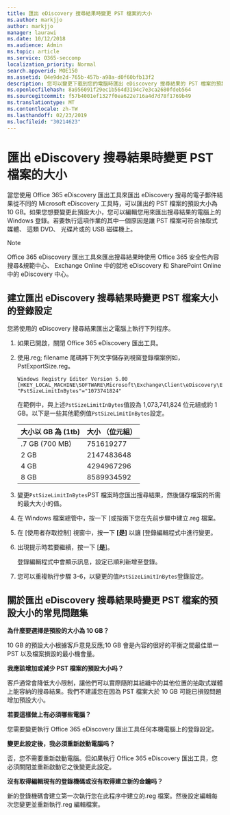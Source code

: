 ```yaml
---
title: 匯出 eDiscovery 搜尋結果時變更 PST 檔案的大小
ms.author: markjjo
author: markjjo
manager: laurawi
ms.date: 10/12/2018
ms.audience: Admin
ms.topic: article
ms.service: O365-seccomp
localization_priority: Normal
search.appverid: MOE150
ms.assetid: 04e9de2d-765b-457b-a98a-d0f60bfb13f2
description: 您可以變更下載到您的電腦時匯出 eDiscovery 搜尋結果的 PST 檔案的預設大小。
ms.openlocfilehash: 8a956091f29ec1b564d3194c7e3ca2680fdeb564
ms.sourcegitcommit: f57b4001ef1327f0ea622e716a4d7d78f1769b49
ms.translationtype: MT
ms.contentlocale: zh-TW
ms.lasthandoff: 02/23/2019
ms.locfileid: "30214623"
---
```

# <a name="change-the-size-of-pst-files-when-exporting-ediscovery-search-results"></a>匯出 eDiscovery 搜尋結果時變更 PST 檔案的大小

當您使用 Office 365 eDiscovery 匯出工具來匯出 eDiscovery 搜尋的電子郵件結果從不同的 Microsoft eDiscovery 工具時，可以匯出的 PST 檔案的預設大小為 10 GB。如果您想要變更此預設大小，您可以編輯您用來匯出搜尋結果的電腦上的 Windows 登錄。若要執行這項作業的其中一個原因是讓 PST 檔案可符合抽取式媒體、 這類 DVD、 光碟片或的 USB 磁碟機上。 
  
> [!NOTE]
>  Office 365 eDiscovery 匯出工具來匯出搜尋結果時使用 Office 365 安全性內容搜尋&amp;規範中心、 Exchange Online 中的就地 eDiscovery 和 SharePoint Online 中的 eDiscovery 中心。 
  
## <a name="create-a-registry-setting-to-change-the-size-of-pst-files-when-you-export-ediscovery-search-results"></a>建立匯出 eDiscovery 搜尋結果時變更 PST 檔案大小的登錄設定

您將使用的 eDiscovery 搜尋結果匯出之電腦上執行下列程序。
  
1. 如果已開啟，關閉 Office 365 eDiscovery 匯出工具。 
    
2. 使用.reg; filename 尾碼將下列文字儲存到視窗登錄檔案例如，PstExportSize.reg。 
    
    ```
    Windows Registry Editor Version 5.00
    [HKEY_LOCAL_MACHINE\SOFTWARE\Microsoft\Exchange\Client\eDiscovery\ExportTool]
    "PstSizeLimitInBytes"="1073741824"
    ```

    在範例中，與上述`PstSizeLimitInBytes`值設為 1,073,741,824 位元組或約 1 GB。以下是一些其他範例值`PstSizeLimitInBytes`設定。 
    
    |**大小以 GB 為 (1tb)**|**大小 （位元組）**|
    |:-----|:-----|
    |.7 GB (700 MB)  <br/> |751619277  <br/> |
    |2 GB  <br/> |2147483648  <br/> |
    |4 GB  <br/> |4294967296  <br/> |
    |8 GB  <br/> |8589934592  <br/> |
   
3. 變更`PstSizeLimitInBytes`PST 檔案時您匯出搜尋結果，然後儲存檔案的所需的最大大小的值。 
    
4. 在 Windows 檔案總管中，按一下 [或按兩下您在先前步驟中建立.reg 檔案。
    
5. 在 [使用者存取控制] 視窗中，按一下 **[是]** 以讓 [登錄編輯程式中進行變更。 
    
6. 出現提示時若要繼續，按一下 [**是**]。
    
    登錄編輯程式中會顯示訊息，設定已順利新增至登錄。
    
7. 您可以重複執行步驟 3-6，以變更的值`PstSizeLimitInBytes`登錄設定。 
  
## <a name="frequently-asked-questions-about-changing-the-default-size-of-pst-files-when-you-export-ediscovery-search-results"></a>關於匯出 eDiscovery 搜尋結果時變更 PST 檔案的預設大小的常見問題集

 **為什麼要選擇是預設的大小為 10 GB？**
  
10 GB 的預設大小根據客戶意見反應;10 GB 會是內容的很好的平衡之間最佳單一 PST 以及檔案損毀的最小機會量。
  
 **我應該增加或減少 PST 檔案的預設大小吗？**
  
客戶通常會降低大小限制，讓他們可以實際隨附其組織中的其他位置的抽取式媒體上能容納的搜尋結果。我們不建議您在因為 PST 檔案大於 10 GB 可能已損毀問題增加預設大小。
  
 **若要這樣做上有必須哪些電腦？**
  
您需要變更執行 Office 365 eDiscovery 匯出工具任何本機電腦上的登錄設定。
  
 **變更此設定後，我必須重新啟動電腦吗？**
  
否，您不需要重新啟動電腦。但如果執行 Office 365 eDiscovery 匯出工具，您必須關閉並重新啟動它之後變更此設定。
  
 **沒有取得編輯現有的登錄機碼或沒有取得建立新的金鑰吗？**
  
新的登錄機碼會建立第一次執行您在此程序中建立的.reg 檔案。然後設定編輯每次您變更並重新執行.reg 編輯檔案。
